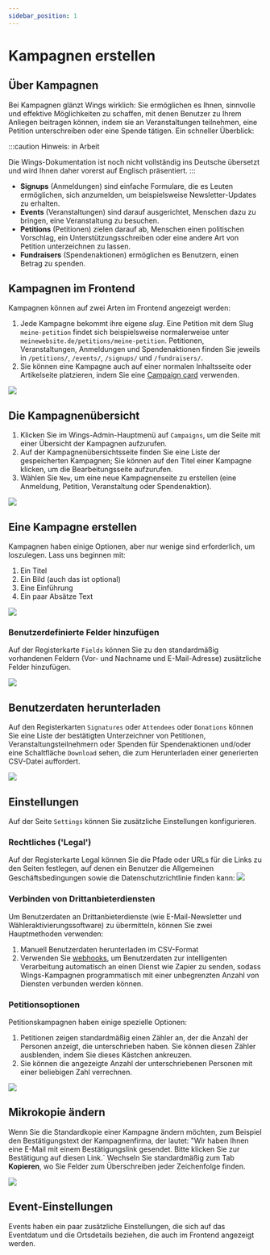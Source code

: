 ```yaml
---
sidebar_position: 1
---
```


# Kampagnen erstellen

## Über Kampagnen

Bei Kampagnen glänzt Wings wirklich: Sie ermöglichen es Ihnen, sinnvolle und effektive Möglichkeiten zu schaffen, mit denen Benutzer zu Ihrem Anliegen beitragen können, indem sie an Veranstaltungen teilnehmen, eine Petition unterschreiben oder eine Spende tätigen. Ein schneller Überblick:

:::caution Hinweis: in Arbeit

Die Wings-Dokumentation ist noch nicht vollständig ins Deutsche übersetzt und wird Ihnen daher vorerst auf Englisch präsentiert.
:::

- **Signups** (Anmeldungen) sind einfache Formulare, die es Leuten ermöglichen, sich anzumelden, um beispielsweise Newsletter-Updates zu erhalten.
- **Events** (Veranstaltungen) sind darauf ausgerichtet, Menschen dazu zu bringen, eine Veranstaltung zu besuchen.
- **Petitions** (Petitionen) zielen darauf ab, Menschen einen politischen Vorschlag, ein Unterstützungsschreiben oder eine andere Art von Petition unterzeichnen zu lassen.
- **Fundraisers** (Spendenaktionen) ermöglichen es Benutzern, einen Betrag zu spenden.

## Kampagnen im Frontend

Kampagnen können auf zwei Arten im Frontend angezeigt werden:

1. Jede Kampagne bekommt ihre eigene _slug_. Eine Petition mit dem Slug `meine-petition` findet sich beispielsweise normalerweise unter `meinewebsite.de/petitions/meine-petition`. Petitionen, Veranstaltungen, Anmeldungen und Spendenaktionen finden Sie jeweils in `/petitions/`, `/events/`, `/signups/` und `/fundraisers/`.
2. Sie können eine Kampagne auch auf einer normalen Inhaltsseite oder Artikelseite platzieren, indem Sie eine [Campaign card](../publishing-content/publish-articles-and-pages#campaign) verwenden.

![](https://screens.wings.dev/CleanShot-2020-02-23-at-21.44.08-1582490660.png)

## Die Kampagnenübersicht

1. Klicken Sie im Wings-Admin-Hauptmenü auf `Campaigns`, um die Seite mit einer Übersicht der Kampagnen aufzurufen.
2. Auf der Kampagnenübersichtsseite finden Sie eine Liste der gespeicherten Kampagnen; Sie können auf den Titel einer Kampagne klicken, um die Bearbeitungsseite aufzurufen.
3. Wählen Sie `New`, um eine neue Kampagnenseite zu erstellen (eine Anmeldung, Petition, Veranstaltung oder Spendenaktion).

![](https://screens.wings.dev/CleanShot-2020-02-23-at-22.08.27-1582492151.png)

## Eine Kampagne erstellen

Kampagnen haben einige Optionen, aber nur wenige sind erforderlich, um loszulegen. Lass uns beginnen mit:

1. Ein Titel
2. Ein Bild (auch das ist optional)
3. Eine Einführung
4. Ein paar Absätze Text

![](https://screens.wings.dev/CleanShot-2020-02-23-at-22.16.56-1582492658.png)

### Benutzerdefinierte Felder hinzufügen

Auf der Registerkarte `Fields` können Sie zu den standardmäßig vorhandenen Feldern (Vor- und Nachname und E-Mail-Adresse) zusätzliche Felder hinzufügen.

![](https://screens.wings.dev/CleanShot-2020-02-23-at-22.23.40-1582493038.png)

## Benutzerdaten herunterladen

Auf den Registerkarten `Signatures` oder `Attendees` oder `Donations` können Sie eine Liste der bestätigten Unterzeichner von Petitionen, Veranstaltungsteilnehmern oder Spenden für Spendenaktionen und/oder eine Schaltfläche `Download` sehen, die zum Herunterladen einer generierten CSV-Datei auffordert.

![](https://bureaubolster.s3-eu-west-1.amazonaws.com/IMG_1100.jpeg)

## Einstellungen

Auf der Seite `Settings` können Sie zusätzliche Einstellungen konfigurieren.

### Rechtliches ('Legal')

Auf der Registerkarte Legal können Sie die Pfade oder URLs für die Links zu den Seiten festlegen, auf denen ein Benutzer die Allgemeinen Geschäftsbedingungen sowie die Datenschutzrichtlinie finden kann:
![](https://screens.wings.dev/CleanShot-2020-02-23-at-22.36.37-1582493819.png)

### Verbinden von Drittanbieterdiensten

Um Benutzerdaten an Drittanbieterdienste (wie E-Mail-Newsletter und Wähleraktivierungssoftware) zu übermitteln, können Sie zwei Hauptmethoden verwenden:

1. Manuell Benutzerdaten herunterladen im CSV-Format
2. Verwenden Sie [webhooks](/docs/guides/webhooks), um Benutzerdaten zur intelligenten Verarbeitung automatisch an einen Dienst wie Zapier zu senden, sodass Wings-Kampagnen programmatisch mit einer unbegrenzten Anzahl von Diensten verbunden werden können.

### Petitionsoptionen

Petitionskampagnen haben einige spezielle Optionen:

1. Petitionen zeigen standardmäßig einen Zähler an, der die Anzahl der Personen anzeigt, die unterschrieben haben. Sie können diesen Zähler ausblenden, indem Sie dieses Kästchen ankreuzen.
2. Sie können die angezeigte Anzahl der unterschriebenen Personen mit einer beliebigen Zahl verrechnen.

![](https://screens.wings.dev/CleanShot-2020-02-23-at-22.37.37-1582493891.png)

## Mikrokopie ändern

Wenn Sie die Standardkopie einer Kampagne ändern möchten, zum Beispiel den Bestätigungstext der Kampagnenfirma, der lautet: "Wir haben Ihnen eine E-Mail mit einem Bestätigungslink gesendet. Bitte klicken Sie zur Bestätigung auf diesen Link.` Wechseln Sie standardmäßig zum Tab **Kopieren**, wo Sie Felder zum Überschreiben jeder Zeichenfolge finden.

![](https://screens.wings.dev/CleanShot-2021-06-29-at-09.01.00-15V2q3EV3eye7VCKU0hTEkyBbuZAC7XCRNwcQ3fUFk66TUsO4xDMEcXgypkTb3z5HHSGb8TCD2JubqzwsRTZ4Xd5uvQhlj3TXE5R.png)

## Event-Einstellungen

Events haben ein paar zusätzliche Einstellungen, die sich auf das Eventdatum und die Ortsdetails beziehen, die auch im Frontend angezeigt werden.
